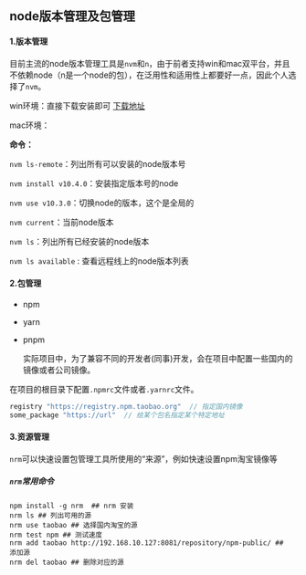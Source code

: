 ## node版本管理及包管理

  #### 1.版本管理

  目前主流的node版本管理工具是`nvm`和`n`，由于前者支持win和mac双平台，并且不依赖node（n是一个node的包），在泛用性和适用性上都要好一点，因此个人选择了`nvm`。

win环境：直接下载安装即可 [下载地址](https://github.com/coreybutler/nvm-windows/releases)

mac环境： 

**命令：**

 `nvm ls-remote`：列出所有可以安装的node版本号

 `nvm install v10.4.0`：安装指定版本号的node

 `nvm use v10.3.0`：切换node的版本，这个是全局的

 `nvm current`：当前node版本

 `nvm ls`：列出所有已经安装的node版本

 `nvm ls available` : 查看远程线上的node版本列表



#### 2.包管理

- npm
- yarn
- pnpm

  实际项目中，为了兼容不同的开发者(同事)开发，会在项目中配置一些国内的镜像或者公司镜像。

在项目的根目录下配置`.npmrc`文件或者`.yarnrc`文件。 

```js
registry "https://registry.npm.taobao.org"  // 指定国内镜像
some_package "https://url"  // 给某个包名指定某个特定地址

```

#### 3.资源管理

`nrm`可以快速设置包管理工具所使用的“来源”，例如快速设置npm淘宝镜像等

##### `nrm`常用命令

```
npm install -g nrm  ## nrm 安装
nrm ls ## 列出可用的源
nrm use taobao ## 选择国内淘宝的源
nrm test npm ## 测试速度
nrm add taobao http://192.168.10.127:8081/repository/npm-public/ ##  添加源
nrm del taobao ## 删除对应的源
```


